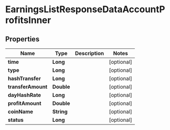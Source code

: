 

# EarningsListResponseDataAccountProfitsInner


## Properties

| Name | Type | Description | Notes |
|------------ | ------------- | ------------- | -------------|
|**time** | **Long** |  |  [optional] |
|**type** | **Long** |  |  [optional] |
|**hashTransfer** | **Long** |  |  [optional] |
|**transferAmount** | **Double** |  |  [optional] |
|**dayHashRate** | **Long** |  |  [optional] |
|**profitAmount** | **Double** |  |  [optional] |
|**coinName** | **String** |  |  [optional] |
|**status** | **Long** |  |  [optional] |



